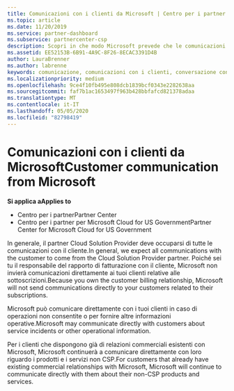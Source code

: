 ```yaml
---
title: Comunicazioni con i clienti da Microsoft | Centro per i partner
ms.topic: article
ms.date: 11/20/2019
ms.service: partner-dashboard
ms.subservice: partnercenter-csp
description: Scopri in che modo Microsoft prevede che le comunicazioni dei clienti vengano eseguite tra clienti e partner nel programma Cloud Solution Provider.
ms.assetid: EE52153B-6B91-4A9C-8F26-8ECAC3391D4B
author: LauraBrenner
ms.author: labrenne
keywords: comunicazione, comunicazioni con i clienti, conversazione con Microsoft
ms.localizationpriority: medium
ms.openlocfilehash: 9ce4f10fb495e808dcb1839bcf0343e2282638aa
ms.sourcegitcommit: faf7b1ac1653497f963b428bbfafcd821378adaa
ms.translationtype: MT
ms.contentlocale: it-IT
ms.lasthandoff: 05/05/2020
ms.locfileid: "82798419"
---
```

# <a name="customer-communication-from-microsoft"></a><span data-ttu-id="c6d61-104">Comunicazioni con i clienti da Microsoft</span><span class="sxs-lookup"><span data-stu-id="c6d61-104">Customer communication from Microsoft</span></span>

<span data-ttu-id="c6d61-105">**Si applica a**</span><span class="sxs-lookup"><span data-stu-id="c6d61-105">**Applies to**</span></span>

-  <span data-ttu-id="c6d61-106">Centro per i partner</span><span class="sxs-lookup"><span data-stu-id="c6d61-106">Partner Center</span></span>
-  <span data-ttu-id="c6d61-107">Centro per i partner per Microsoft Cloud for US Government</span><span class="sxs-lookup"><span data-stu-id="c6d61-107">Partner Center for Microsoft Cloud for US Government</span></span>


<span data-ttu-id="c6d61-108">In generale, il partner Cloud Solution Provider deve occuparsi di tutte le comunicazioni con il cliente.</span><span class="sxs-lookup"><span data-stu-id="c6d61-108">In general, we expect all communications with the customer to come from the Cloud Solution Provider partner.</span></span> <span data-ttu-id="c6d61-109">Poiché sei tu il responsabile del rapporto di fatturazione con il cliente, Microsoft non invierà comunicazioni direttamente ai tuoi clienti relative alle sottoscrizioni.</span><span class="sxs-lookup"><span data-stu-id="c6d61-109">Because you own the customer billing relationship, Microsoft will not send communications directly to your customers related to their subscriptions.</span></span>

<span data-ttu-id="c6d61-110">Microsoft può comunicare direttamente con i tuoi clienti in caso di operazioni non consentite o per fornire altre informazioni operative.</span><span class="sxs-lookup"><span data-stu-id="c6d61-110">Microsoft may communicate directly with customers about service incidents or other operational information.</span></span>

<span data-ttu-id="c6d61-111">Per i clienti che dispongono già di relazioni commerciali esistenti con Microsoft, Microsoft continuerà a comunicare direttamente con loro riguardo i prodotti e i servizi non CSP.</span><span class="sxs-lookup"><span data-stu-id="c6d61-111">For customers that already have existing commercial relationships with Microsoft, Microsoft will continue to communicate directly with them about their non-CSP products and services.</span></span>

 

 



